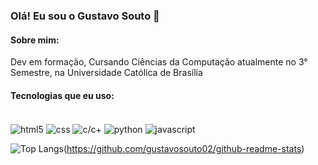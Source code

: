 ### Olá! Eu sou o Gustavo Souto 👋

#### Sobre mim:
Dev em formação, Cursando Ciências da Computação atualmente no 3° Semestre, na Universidade Católica de Brasília

#### Tecnologias que eu uso:
<div style="display: inline-block"><br/>
<img align="center" alt= html5 src="https://img.shields.io/badge/HTML5-E34F26?style=for-the-badge&logo=html5&logoColor=white" />
<img align="center" alt= css src="https://img.shields.io/badge/CSS3-1572B6?style=for-the-badge&logo=css3&logoColor=white" />
<img align="center" alt= c/c+ src="https://img.shields.io/badge/C%2B%2B-00599C?style=for-the-badge&logo=c%2B%2B&logoColor=white" />
<img align="center" alt= python src="https://img.shields.io/badge/Python-14354C?style=for-the-badge&logo=python&logoColor=white" />
<img align="center" alt= javascript src="https://img.shields.io/badge/Javascript-14354C?style=for-the-badge&logo=javascript&logoColor=white" />


</div>

![Top Langs](https://github-readme-stats.vercel.app/api/top-langs/?username=gustavosouto02&layout=compact)(https://github.com/gustavosouto02/github-readme-stats)
